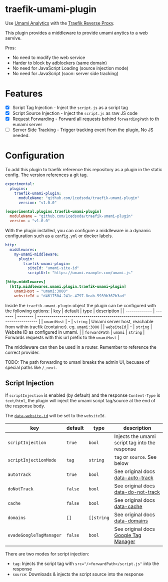 # traefik-umami-plugin

Use [Umami Analytics]() with the [Traefik Reverse Proxy]().

This plugin provides a middleware to provide umami anytics to a web servive.

Pros:
- No need to modify the web service
- Harder to block by adblockers (same domain)
- No need for JavaScript Loading (source injection mode)
- No need for JavaScript (soon: server side tracking)

# Features
- [X] Script Tag Injection - Inject the `script.js` as a script tag
- [X] Script Source Injection - Inject the `script.js` as raw JS code
- [X] Request Forwarding - Forward all requests behind `forwardingPath` to th eunami server
- [ ] Server Side Tracking - Trigger tracking event from the plugin, No JS needed.

# Configuration

To add this plugin to traefik reference this repository as a plugin in the static config.
The version references a git tag.

```yaml
experimental:
  plugins:
    traefik-umami-plugin:
      moduleName: "github.com/1cedsoda/traefik-umami-plugin"
      version: "v1.0.0" 
```
```toml
[experimental.plugins.traefik-umami-plugin]
  moduleName = "github.com/1cedsoda/traefik-umami-plugin"
  version = "v1.0.0"
```
With the plugin installed, you can configure a middleware in a dynamic configuration such as a `config.yml` or docker labels.

```yaml
http:
  middlewares:
    my-umami-middleware:
      plugin:
        traefik-umami-plugin:
          siteId: "umami-site-id"
          scriptUrl: "https://umami.example.com/umami.js"
```
```toml
[http.middlewares]
  [http.middlewares.umami.plugin.traefik-umami-plugin]
    umamiHost = "umami:3000"
    websiteId = "d4617504-241c-4797-8eab-5939b367b3ad"
```
Inside the `traefik-umami-plugin` object the plugin can be configured with the following options:
| key           | default | type     | description                                                                    |
| ------------- | ------- | -------- | ------------------------------------------------------------------------------ |
| `umamiHost`   | -       | `string` | Umami server host, reachable from within traefik (container). eg. `umami:3000` |
| `websiteId`   | -       | `string` | Website ID as configured in umami.                                             |
| `forwardPath` | `umami` | `string` | Forwards requests with this url prefix to the `umamiHost`                      |

The middleware can then be used in a router. Remember to reference the correct provider.

TODO: The path forwarding to umani breaks the admin UI, becuase of special paths like `/_next`.

## Script Injection

If `scriptInjection` is enabled (by default) and the response `Content-Type` is `text/html`, the plugin will inject the umami script tag/source at the end of the response body.

The [`data-website-id`](https://umami.is/docs/tracker-configuration#data-domains) will be set to the `websiteId`.

| key                     | default | type       | description                                                                                          |
| ----------------------- | ------- | ---------- | ---------------------------------------------------------------------------------------------------- |
| `scriptInjection`       | `true`  | `bool`     | Injects the umami script tag into the response                                                       |
| `scriptInjectionMode`   | `tag`   | `string`   | `tag` or `source`. See below                                                                         |
| `autoTrack`             | `true`  | `bool`     | See original docs [data-auto-track](https://umami.is/docs/tracker-configuration#data-host-url)       |
| `doNotTrack`            | `false` | `bool`     | See original docs [data-do-not-track](https://umami.is/docs/tracker-configuration#data-do-not-track) |
| `cache`                 | `false` | `bool`     | See original docs [data-cache](https://umami.is/docs/tracker-configuration#data-cache)               |
| `domains`               | `[]`    | `[]string` | See original docs [data-domains](https://umami.is/docs/tracker-configuration#data-domains)           |
| `evadeGoogleTagManager` | `false` | `bool`     | See original docs [Google Tag Manager](https://umami.is/docs/tracker-configuration)                  |

There are two modes for script injection:
- `tag`: Injects the script tag with `src="/<forwardPath>/script.js"` into the response
- `source`: Downloads & injects the script source into the response

